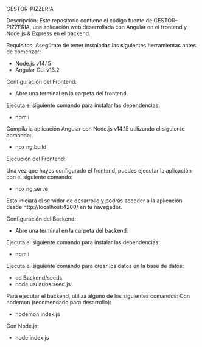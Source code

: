 GESTOR-PIZZERIA

Descripción: 
Este repositorio contiene el código fuente de GESTOR-PIZZERIA, una aplicación web desarrollada con Angular en el frontend y Node.js & Express en el backend.

Requisitos: 
Asegúrate de tener instaladas las siguientes herramientas antes de comenzar:

- Node.js v14.15
- Angular CLI v13.2

Configuración del Frontend: 
- Abre una terminal en la carpeta del frontend.

Ejecuta el siguiente comando para instalar las dependencias:
- npm i

Compila la aplicación Angular con Node.js v14.15 utilizando el siguiente comando:
- npx ng build



Ejecución del Frontend: 

Una vez que hayas configurado el frontend, puedes ejecutar la aplicación con el siguiente comando:
- npx ng serve

Esto iniciará el servidor de desarrollo y podrás acceder a la aplicación desde http://localhost:4200/ en tu navegador.

Configuración del Backend: 
- Abre una terminal en la carpeta del backend.

Ejecuta el siguiente comando para instalar las dependencias:
- npm i

Ejecuta el siguiente comando para crear los datos en la base de datos:
- cd Backend/seeds
- node usuarios.seed.js


Para ejecutar el backend, utiliza alguno de los siguientes comandos:
Con nodemon (recomendado para desarrollo):
- nodemon index.js

Con Node.js:
- node index.js
